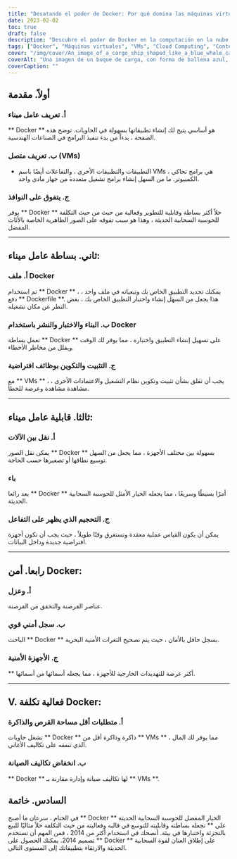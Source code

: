 ```yaml
---
title: "Desatando el poder de Docker: Por qué domina las máquinas virtuales en la computación en nube moderna"
date: 2023-02-02
toc: true
draft: false
description: "Descubre el poder de Docker en la computación en la nube, ya que supera a las VM con su simplicidad, escalabilidad, seguridad y rentabilidad, en este artículo."
tags: ["Docker", "Máquinas virtuales", "VMs", "Cloud Computing", "Contenedores", "Simplicidad", "Escalabilidad", "Seguridad", "Rentabilidad", "Dockerfile", "Construir, probar y desplegar", "Aislamiento", "Historial de seguridad", "Comparación de costes", "Artículo informativo"].
cover: "/img/cover/An_image_of_a_cargo_ship_shaped_like_a_blue_whale_carrying.png"
coverAlt: "Una imagen de un buque de carga, con forma de ballena azul, que transporta múltiples contenedores Docker"
coverCaption: ""
---
```



 ## أولاً. مقدمة
 ### أ. تعريف عامل ميناء
 ** Docker ** هو أساسي يتيح لك إنشاء تطبيقاتها بسهولة في الحاويات. توضح هذه الصفحة ، بدءاً من بدء تنفيذ البرامج في الصناعات الهندسية.
 
 ### ب. تعريف متصل (VMs)
 * التطبيقات والتطبيقات الأخرى ، والتفاعلات أيضًا باسم VMs ، هي برامج تحاكي الكمبيوتر. ما من السهل إنشاء برامج تشغيل متعددة من جهاز مادي واحد.
 
 ### ج. يتفوق على النوافذ
 يوفر ** Docker ** حلاً أكثر بساطة وقابلية للتطوير وفعالية من حيث من حيث التكلفة للحوسبة السحابية الحديثة ، وهذا هو سبب تفوقه على الصور الظاهرية الخاصة بالأثاث المفضل.
 
 ______
 
 ## ثاني. بساطة عامل ميناء:
 ### أ. ملف Docker
 تم استخدام ** Docker ** ، يمكنك تحديد التطبيق الخاص بك وتبعياته في ملف واحد ، دفع ** Dockerfile **. هذا يجعل من السهل إنشاء واختبار التطبيق الخاص بك ، بغض النظر عن مكان تشغيله.
 
 ### ب. البناء والاختبار والنشر باستخدام Docker
 تعمل بساطة ** Docker ** على تسهيل إنشاء التطبيق واختباره ، مما يوفر لك الوقت ويقلل من مخاطر الأخطاء.
 
 ### ج. التثبيت والتكوين بوظائف افتراضية
 مع ** VMs ** ، يجب أن تقلق بشأن تثبيت وتكوين نظام التشغيل والاعتمادات الأخرى ، مشاهدة مشاهدة وعرضة للخطأ.
 
 ______
 
 ## ثالثا. قابلية عامل ميناء:
 ### أ. نقل بين الآلات
 يمكن نقل الصور ** Docker ** بسهولة بين مختلف الأجهزة ، مما يجعل من السهل توسيع نطاقها أو تصغيرها حسب الحاجة.
 
 ### باء
 يعد رائعا ** Docker ** أمرًا بسيطًا وسريعًا ، مما يجعله الخيار الأمثل للحوسبة السحابية الحديثة.
 
 ### ج. التحجيم الذي يظهر على التفاعل
 يمكن أن يكون القياس عملية معقدة وتستغرق وقتًا طويلاً ، حيث يجب أن تكون أجهزة افتراضية جديدة وداخل البيانات.
 
 ______
 
 ## رابعا. أمن Docker:
 ### أ. وعزل
 عناصر القرصنة والتحقق من القرصنة.
 
 ### ب. سجل أمني قوي
 الباحث ** Docker ** بسجل حافل بالأمان ، حيث يتم تصحيح الثغرات الأمنية البحرية.
 
 ### ج. الأجهزة الأمنية
 ** أكثر عرضة للتهديدات الخارجية للأجهزة ، مما يجعله أسمائها من أسمائها.
 
 ______
 
 ## V. فعالية تكلفة Docker:
 ### أ. متطلبات أقل مساحة القرص والذاكرة
 تشغل حاويات ** Docker ** ذاكرة وذاكرة أقل من ** VMs ** ، مما يوفر لك المال الذي تنفقه على تكاليف الأغاني.
 
 ### ب. انخفاض تكاليف الصيانة
 ** Docker ** لها تكاليف صيانة وإدارة مقارنة بـ ** VMs **.
 
 
 ## السادس. خاتمة
 
 في الختام ، سرعان ما أصبح ** Docker ** الخيار المفضل للحوسبة السحابية الحديثة على ** تجعله بساطته وقابليته للتوسع في قالبه وفعاليته من حيث التكلفة حلاً مثاليًا للبيع بالتجزئة واختبارها في بيئة. أنصحك في استخدام أكثر من 2014 ، فمن المهم أن تستخدم تصميم 2014. يمكنك الحصول على ** Docker ** على إطلاق العنان لقوة السحابية الحديثة والارتقاء بتطبيقاتك إلى المستوى التالي.
